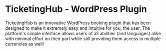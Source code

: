# TicketingHub - WordPress Plugin

TicketingHub is an innovative WordPress booking plugin that has been designed to make it extremely easy and intuitive for you, the user. The platform's simple interface allows users of all abilities (and languages) alike with minimal effort on their part while still providing them access in multiple currencies as well!